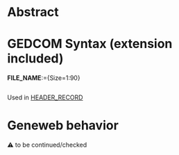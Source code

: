 ﻿# Abstract

# GEDCOM Syntax (extension included)

**FILE_NAME**:={Size=1:90}
<pre>
</pre>
Used in <a href=Ged.HEADER_RECORD.md>HEADER_RECORD</a><br />

# Geneweb behavior


:warning: to be continued/checked

